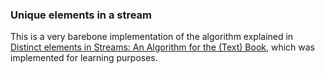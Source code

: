 ### Unique elements in a stream

This is a very barebone implementation of the algorithm explained in 
[Distinct elements in Streams: An Algorithm for the (Text) Book](https://arxiv.org/abs/2301.10191), 
which was implemented for learning purposes.


